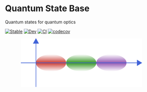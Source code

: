 # Quantum State Base

Quantum states for quantum optics
  
[![Stable](https://img.shields.io/badge/docs-stable-blue.svg)](https://foldfelis-QO.github.io/QuantumStateBase.jl/stable)
[![Dev](https://img.shields.io/badge/docs-dev-blue.svg)](https://foldfelis-QO.github.io/QuantumStateBase.jl/dev)
[![CI](https://github.com/foldfelis-QO/QuantumStateBase.jl/actions/workflows/CI.yml/badge.svg)](https://github.com/foldfelis-QO/QuantumStateBase.jl/actions/workflows/CI.yml)
[![codecov](https://codecov.io/gh/foldfelis-QO/QuantumStateBase.jl/branch/master/graph/badge.svg?token=EBN8JTY03A)](https://codecov.io/gh/foldfelis-QO/QuantumStateBase.jl)

<p align="center">
  <img src="icon.png" alt="QuantumStateBase" width="400"/>
</p>
